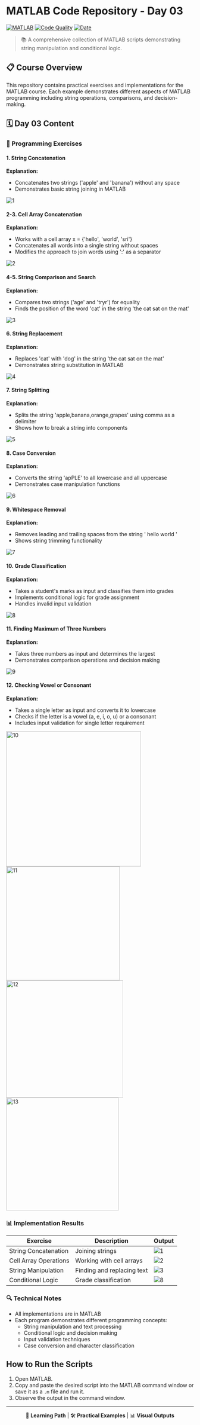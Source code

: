 # MATLAB Code Repository - Day 03

[![MATLAB](https://img.shields.io/badge/MATLAB-Script-blue?style=for-the-badge&logo=mathworks&logoColor=white)](https://www.mathworks.com/products/matlab.html)
[![Code Quality](https://img.shields.io/badge/Code%20Quality-A-brightgreen?style=for-the-badge)]() 
[![Date](https://img.shields.io/badge/Date-04.21.2024-orange?style=for-the-badge)]()

> 📚 A comprehensive collection of MATLAB scripts demonstrating string manipulation and conditional logic.

## 📋 Course Overview

This repository contains practical exercises and implementations for the MATLAB course. Each example demonstrates different aspects of MATLAB programming including string operations, comparisons, and decision-making.

## 🗓️ Day 03 Content

### 🎯 Programming Exercises

#### 1. String Concatenation

**Explanation:**
- Concatenates two strings ('apple' and 'banana') without any space
- Demonstrates basic string joining in MATLAB

![1](https://github.com/user-attachments/assets/9570c03a-3a94-422e-bb8b-7d2094014290)

#### 2-3. Cell Array Concatenation

**Explanation:**
- Works with a cell array x = {'hello', 'world', 'sri'}
- Concatenates all words into a single string without spaces
- Modifies the approach to join words using ':' as a separator

![2](https://github.com/user-attachments/assets/4c7e4150-7282-424e-a159-dcbd3cea7248)

#### 4-5. String Comparison and Search

**Explanation:**
- Compares two strings ('age' and 'tryr') for equality
- Finds the position of the word 'cat' in the string 'the cat sat on the mat'

![3](https://github.com/user-attachments/assets/61f5c6d0-0fb9-4274-bb44-26a6fb15f362)

#### 6. String Replacement

**Explanation:**
- Replaces 'cat' with 'dog' in the string 'the cat sat on the mat'
- Demonstrates string substitution in MATLAB

![4](https://github.com/user-attachments/assets/30c9b9cc-bea8-49fd-b747-f6b91e019813)

#### 7. String Splitting

**Explanation:**
- Splits the string 'apple,banana,orange,grapes' using comma as a delimiter
- Shows how to break a string into components

![5](https://github.com/user-attachments/assets/2ad74806-5dbe-48c9-809c-3d72074ffd00)

#### 8. Case Conversion

**Explanation:**
- Converts the string 'apPLE' to all lowercase and all uppercase
- Demonstrates case manipulation functions

![6](https://github.com/user-attachments/assets/63aa0617-ae88-489e-86c9-b23cf5f7d4e6)

#### 9. Whitespace Removal

**Explanation:**
- Removes leading and trailing spaces from the string ' hello world '
- Shows string trimming functionality

![7](https://github.com/user-attachments/assets/27046965-4e15-47ea-a0e9-4968f8bfa38a)

#### 10. Grade Classification

**Explanation:**
- Takes a student's marks as input and classifies them into grades
- Implements conditional logic for grade assignment
- Handles invalid input validation

![8](https://github.com/user-attachments/assets/71e85537-5d77-4b1d-adf9-4f6c2fece9d6)

#### 11. Finding Maximum of Three Numbers

**Explanation:**
- Takes three numbers as input and determines the largest
- Demonstrates comparison operations and decision making

![9](https://github.com/user-attachments/assets/2406ddad-1676-4102-90c3-1caaf252081b)

#### 12. Checking Vowel or Consonant

**Explanation:**
- Takes a single letter as input and converts it to lowercase
- Checks if the letter is a vowel (a, e, i, o, u) or a consonant
- Includes input validation for single letter requirement

<img width="362" alt="10" src="https://github.com/user-attachments/assets/5b423ec7-20c2-4468-9fb6-0999a10eabbb" />

<img width="305" alt="11" src="https://github.com/user-attachments/assets/1290db7f-bea5-4c31-9792-b7be2b8c7ff8" />

<img width="314" alt="12" src="https://github.com/user-attachments/assets/ddee1e11-2ec6-421d-a722-c7b2bec38bac" />

<img width="302" alt="13" src="https://github.com/user-attachments/assets/768eb12e-00df-4d14-a8b4-805151fd1282" />

### 📊 Implementation Results

| Exercise | Description | Output |
|---------|-------------|--------|
| String Concatenation | Joining strings | ![1](https://github.com/user-attachments/assets/9570c03a-3a94-422e-bb8b-7d2094014290) |
| Cell Array Operations | Working with cell arrays | ![2](https://github.com/user-attachments/assets/4c7e4150-7282-424e-a159-dcbd3cea7248) |
| String Manipulation | Finding and replacing text | ![3](https://github.com/user-attachments/assets/61f5c6d0-0fb9-4274-bb44-26a6fb15f362) |
| Conditional Logic | Grade classification | ![8](https://github.com/user-attachments/assets/71e85537-5d77-4b1d-adf9-4f6c2fece9d6) |

### 🔍 Technical Notes

- All implementations are in MATLAB
- Each program demonstrates different programming concepts:
  - String manipulation and text processing
  - Conditional logic and decision making
  - Input validation techniques
  - Case conversion and character classification

## How to Run the Scripts
1. Open MATLAB.
2. Copy and paste the desired script into the MATLAB command window or save it as a `.m` file and run it.
3. Observe the output in the command window.

---

<div align="center">

📖 **Learning Path** | 🛠️ **Practical Examples** | 📊 **Visual Outputs**

</div>

